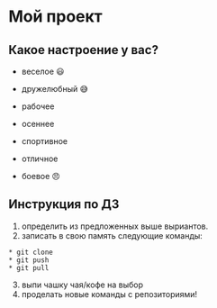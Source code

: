 # Мой проект

## Какое настроение у вас?
* веселое :smiley:

* дружелюбный :sweat_smile:
* рабочее
* осеннее
* спортивное
* отличное 
* боевое :angry:

## Инструкция по ДЗ
1. определить из предложенных выше выриантов.
2. записать в свою память следующие команды:
```
* git clone
* git push
* git pull
```

3. выпи чашку чая/кофе на выбор
4. проделать новые команды с репозиториями!
